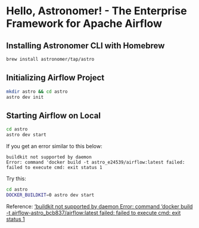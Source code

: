 # Hello, Astronomer! - The Enterprise Framework for Apache Airflow

## Installing Astronomer CLI with Homebrew

```sh
brew install astronomer/tap/astro
```

## Initializing Airflow Project

```sh
mkdir astro && cd astro
astro dev init
```

## Starting Airflow on Local

```sh
cd astro
astro dev start
```

If you get an error similar to this below:
```
buildkit not supported by daemon
Error: command 'docker build -t astro_e24539/airflow:latest failed: failed to execute cmd: exit status 1
```

Try this:
```sh
cd astro
DOCKER_BUILDKIT=0 astro dev start
```

Reference: [‘buildkit not supported by daemon Error: command ‘docker build -t airflow-astro_bcb837/airflow:latest failed: failed to execute cmd: exit status 1](https://forum.astronomer.io/t/buildkit-not-supported-by-daemon-error-command-docker-build-t-airflow-astro-bcb837-airflow-latest-failed-failed-to-execute-cmd-exit-status-1/857)